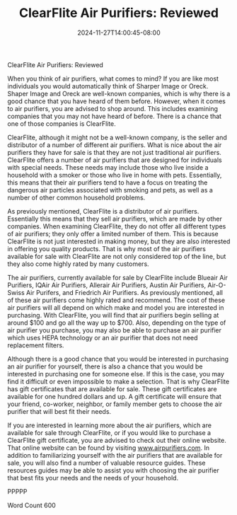 ﻿---
title: "ClearFlite Air Purifiers:  Reviewed"
date: 2024-11-27T14:00:45-08:00
description: "Air Purifiers Tips for Web Success"
featured_image: "/images/Air Purifiers.jpg"
tags: ["Air Purifiers"]
---

ClearFlite Air Purifiers:  Reviewed

When you think of air purifiers, what comes to mind?  If you are like most individuals you would automatically think of Sharper Image or Oreck.  Shaper Image and Oreck are well-known companies, which is why there is a good chance that you have heard of them before. However, when it comes to air purifiers, you are advised to shop around. This includes examining companies that you may not have heard of before. There is a chance that one of those companies is ClearFlite.  

ClearFlite, although it might not be a well-known company, is the seller and distributor of a number of different air purifiers.  What is nice about the air purifiers they have for sale is that they are not just traditional air purifiers. ClearFlite offers a number of air purifiers that are designed for individuals with special needs. These needs may include those who live inside a household with a smoker or those who live in home with pets.  Essentially, this means that their air purifiers tend to have a focus on treating the dangerous air particles associated with smoking and pets, as well as a number of other common household problems.  

As previously mentioned, ClearFlite is a distributor of air purifiers. Essentially this means that they sell air purifiers, which are made by other companies. When examining ClearFlite, they do not offer all different types of air purifiers; they only offer a limited number of them.  This is because ClearFlite is not just interested in making money, but they are also interested in offering you quality products. That is why most of the air purifiers available for sale with ClearFlite are not only considered top of the line, but they also come highly rated by many customers.  

The air purifiers, currently available for sale by ClearFlite include Blueair Air Purifiers, IQAir Air Purifiers, Allerair Air Purifiers, Austin Air Purifiers, Air-O-Swiss Air Purifers, and Friedrich Air Purifiers.  As previously mentioned, all of these air purifiers come highly rated and recommend.  The cost of these air purifiers will all depend on which make and model you are interested in purchasing. With ClearFlite, you will find that air purifiers begin selling at around $100 and go all the way up to $700. Also, depending on the type of air purifier you purchase, you may also be able to purchase an air purifier which uses HEPA technology or an air purifier that does not need replacement filters.  

Although there is a good chance that you would be interested in purchasing an air purifier for yourself, there is also a chance that you would be interested in purchasing one for someone else.  If this is the case, you may find it difficult or even impossible to make a selection. That is why ClearFlite has gift certificates that are available for sale. These gift certificates are available for one hundred dollars and up. A gift certificate will ensure that your friend, co-worker, neighbor, or family member gets to choose the air purifier that will best fit their needs.

If you are interested in learning more about the air purifiers, which are available for sale through ClearFlite, or if you would like to purchase a ClearFlite gift certificate, you are advised to check out their online website. That online website can be found by visiting www.airpurifiers.com. In addition to familiarizing yourself with the air purifiers that are available for sale, you will also find a number of valuable resource guides. These resources guides may be able to assist you with choosing the air purifier that best fits your needs and the needs of your household.

PPPPP

Word Count 600

